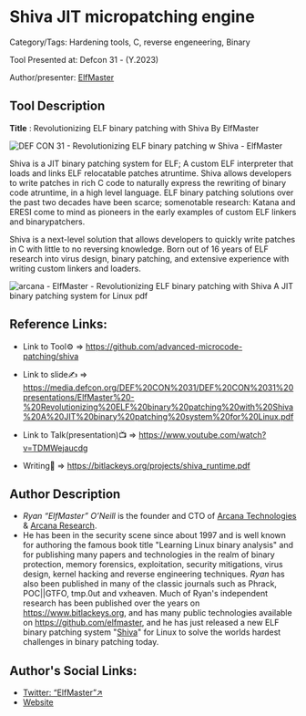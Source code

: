 #  Shiva JIT micropatching engine

Category/Tags: Hardening tools, C, reverse engeneering, Binary

Tool Presented at: Defcon 31 - (Y.2023)

Author/presenter: [ElfMaster](https://twitter.com/ryan_elfmaster)

## Tool Description

**Title** : Revolutionizing ELF binary patching with Shiva By ElfMaster

![DEF CON 31 - Revolutionizing ELF binary patching w Shiva - ElfMaster](https://github.com/DefconParrot/DefconArsenalTools/assets/30528167/8450a89f-f05a-49f0-ba16-fa6e77fc6d2a)

Shiva is a JIT binary patching system for ELF; A custom ELF interpreter that loads and links ELF relocatable patches atruntime. Shiva allows developers to write patches in rich C code to naturally express the rewriting of binary code atruntime, in a high level language. ELF binary patching solutions over the past two decades have been scarce; somenotable research: Katana and ERESI come to mind as pioneers in the early examples of custom ELF linkers and binarypatchers.

Shiva is a next-level solution that allows developers to quickly write patches in C with little to no reversing knowledge. Born out of 16 years of ELF research into virus design, binary patching, and extensive experience with writing custom linkers and loaders.

![arcana - ElfMaster - Revolutionizing ELF binary patching with Shiva A JIT binary patching system for Linux pdf](https://github.com/DefconParrot/DefconArsenalTools/assets/30528167/43de3b44-f2ea-49f2-85e9-e57137e8698f)

## Reference Links:

- Link to Tool⚙️ => https://github.com/advanced-microcode-patching/shiva

- Link to slide✍️ => https://media.defcon.org/DEF%20CON%2031/DEF%20CON%2031%20presentations/ElfMaster%20-%20Revolutionizing%20ELF%20binary%20patching%20with%20Shiva%20A%20JIT%20binary%20patching%20system%20for%20Linux.pdf

- Link to Talk(presentation)📺 => https://www.youtube.com/watch?v=TDMWejaucdg

- Writing🧾 => https://bitlackeys.org/projects/shiva_runtime.pdf


## Author Description

- *Ryan “ElfMaster” O’Neill* is the founder and CTO of [Arcana Technologies](https://arcana-technologies.io) & [Arcana Research](https://arcana-research.io).
- He has been in the security scene since about 1997 and is well known for authoring the famous book title "Learning Linux binary analysis" and for publishing many papers and technologies in the realm of binary protection, memory forensics, exploitation, security mitigations, virus design, kernel hacking and reverse engineering techniques. *Ryan* has also been published in many of the classic journals such as Phrack, POC||GTFO, tmp.0ut and vxheaven. Much of Ryan's independent research has been published over the years on https://www.bitlackeys.org, and has many public technologies available on https://github.com/elfmaster, and he has just released a new ELF binary patching system "[Shiva](https://github.com/advanced-microcode-patching/shiva)" for Linux to solve the worlds hardest challenges in binary patching today. 


## Author's Social Links:

- [Twitter: “ElfMaster”↗](https://twitter.com/ryan_elfmaster)
- [Website](#)